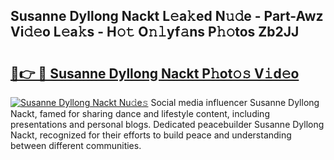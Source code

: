 ## Susanne Dyllong Nackt L𝚎a𝚔ed N𝚞𝚍e - Part-Awz Vi𝚍𝚎o L𝚎a𝚔s - H𝚘𝚝 O𝚗𝚕yf𝚊ns P𝚑𝚘tos Zb2JJ

# <h2><a href="http://kfc761.oniu.top/?m=Susanne+Dyllong+Nackt">🔗👉 🔴 Susanne Dyllong Nackt P𝚑ot𝚘𝚜 V𝚒d𝚎o</a></h2>

[![Susanne Dyllong Nackt Nu𝚍e𝚜](https://i.imgur.com/0qMVB7G.gif)](http://kfc761.oniu.top/?m=Susanne+Dyllong+Nackt)
Social media influencer Susanne Dyllong Nackt, famed for sharing dance and lifestyle content, including presentations and personal blogs. Dedicated peacebuilder Susanne Dyllong Nackt, recognized for their efforts to build peace and understanding between different communities.  
